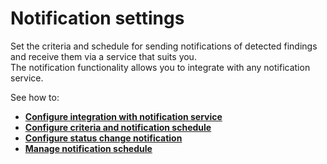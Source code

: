 # Notification settings

Set the criteria and schedule for sending notifications of detected findings and receive them via a service that suits you.\
The notification functionality allows you to integrate with any notification service.

See how to:&#x20;

* [**Configure integration with notification service**](integration.md)
* [**Configure criteria and notification schedule** ](criteria-and-schedule.md)
* [**Configure status change notification**](status-change-notification.md)
* [**Manage notification schedule**](manage-notification-schedule.md)
